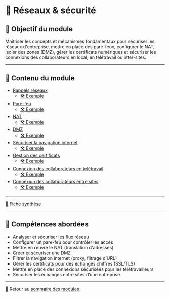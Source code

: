 # 🔐 Réseaux & sécurité

## 🎯 Objectif du module

Maîtriser les concepts et mécanismes fondamentaux pour sécuriser les réseaux d'entreprise, mettre en place des pare-feux, configurer le NAT, isoler des zones (DMZ), gérer les certificats numériques et sécuriser les connexions des collaborateurs en local, en télétravail ou inter-sites.

---

## 📄 Contenu du module

- [Rappels réseaux](../../165-réseaux-et-sécurité/01-rappels-réseaux/rappels-réseaux.md)
    - [🛠 Exemple](../../165-réseaux-et-sécurité/01-rappels-réseaux/exemple-pratique.md)
- [Pare-feu](../../165-réseaux-et-sécurité/02-pare-feu/pare-feu.md)
    - [🛠 Exemple](../../165-réseaux-et-sécurité/02-pare-feu/exemple-pratique.md)
- [NAT](../../165-réseaux-et-sécurité/03-nat/nat.md)
    - [🛠 Exemple](../../165-réseaux-et-sécurité/03-nat/exemple-pratique.md)
- [DMZ](../../165-réseaux-et-sécurité/04-dmz/dmz.md)
    - [🛠 Exemple](../../165-réseaux-et-sécurité/04-dmz/exemple-pratique.md)
- [Sécuriser la navigation internet](../../165-réseaux-et-sécurité/05-sécuriser-la-navigation-internet/sécuriser-la-navigation-internet.md)
    - [🛠 Exemple](../../165-réseaux-et-sécurité/05-sécuriser-la-navigation-internet/exemple-pratique.md)
- [Gestion des certificats](../../165-réseaux-et-sécurité/06-gestion-des-certificats/gestion-des-certificats.md)
    - [🛠 Exemple](../../165-réseaux-et-sécurité/06-gestion-des-certificats/exemple-pratique.md)
- [Connexion des collaborateurs en télétravail](../../165-réseaux-et-sécurité/07-connexion-des-collaborateurs-en-télétravail/connexion-des-collaborateurs-en-télétravail.md)
    - [🛠 Exemple](../../165-réseaux-et-sécurité/07-connexion-des-collaborateurs-en-télétravail/exemple-pratique.md)
- [Connexion des collaborateurs entre sites](../../165-réseaux-et-sécurité/08-connexion-des-collaborateurs-entre-sites/connexion-des-collaborateurs-entre-sites.md)
    - [🛠 Exemple](../../165-réseaux-et-sécurité/08-connexion-des-collaborateurs-entre-sites/exemple-pratique.md)

---

🧾 [Fiche synthèse](../../165-réseaux-et-sécurité/synthèse/synthèse.md)

---

## 📌 Compétences abordées

- Analyser et sécuriser les flux réseau
- Configurer un pare-feu pour contrôler les accès
- Mettre en œuvre le NAT (translation d'adresses)
- Créer et sécuriser une DMZ
- Filtrer la navigation internet (proxy, filtrage d’URL)
- Gérer les certificats pour des échanges chiffrés (SSL/TLS)
- Mettre en place des connexions sécurisées pour les télétravailleurs
- Sécuriser les échanges entre sites d’une entreprise

---

🔗 Retour au [sommaire des modules](../../modules.md)